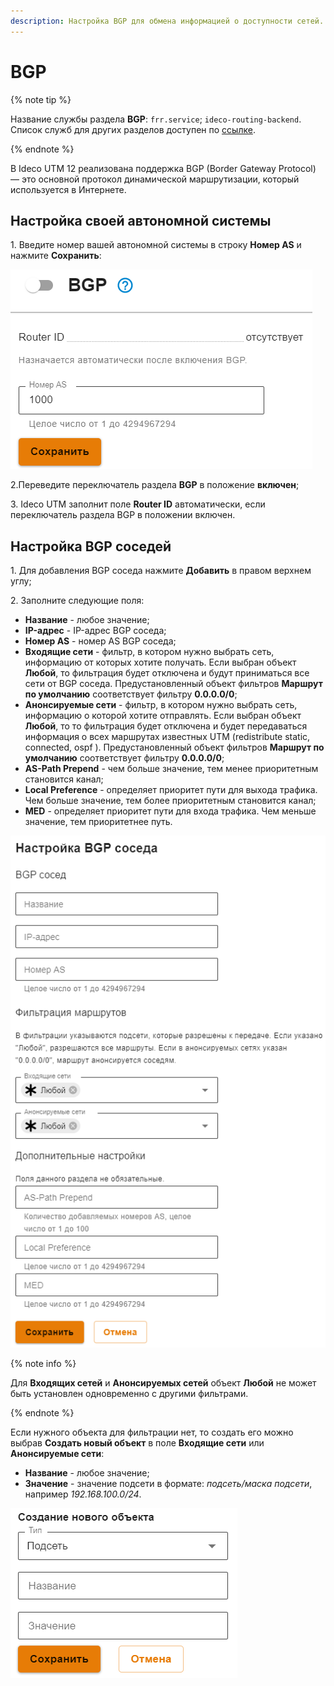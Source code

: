 ```yaml
---
description: Настройка BGP для обмена информацией о доступности сетей.
---
```


# BGP

{% note tip %}

Название службы раздела **BGP**: `frr.service`; `ideco-routing-backend`. \
Список служб для других разделов доступен по [ссылке](../server-management/terminal.md).

{% endnote %}

В Ideco UTM 12 реализована поддержка BGP (Border Gateway Protocol) — это основной протокол динамической маршрутизации, который используется в Интернете.

## Настройка своей автономной системы

1\. Введите номер вашей автономной системы в строку **Номер AS** и нажмите **Сохранить**:

![](../../../_images/bgp.png)

2.Переведите переключатель раздела **BGP** в положение **включен**;

3\. Ideco UTM заполнит поле **Router ID** автоматически, если переключатель раздела BGP в положении включен.

## Настройка BGP соседей

1\. Для добавления BGP соседа нажмите **Добавить** в правом верхнем углу;

2\. Заполните следующие поля:

* **Название** - любое значение;
* **IP-адрес** - IP-адрес BGP соседа;
* **Номер AS** - номер AS BGP соседа;
* **Входящие сети** - фильтр, в котором нужно выбрать сеть, информацию от которых хотите получать. Если выбран объект **Любой**, то фильтрация будет отключена и будут приниматься все сети от BGP соседа. Предустановленный объект фильтров **Маршрут по умолчанию** соответствует фильтру **0.0.0.0/0**;
* **Анонсируемые сети** - фильтр, в котором нужно выбрать сеть, информацию о которой хотите отправлять. Если выбран объект **Любой**, то то фильтрация будет отключена и будет передаваться информация о всех маршрутах известных UTM (redistribute static, connected, ospf ). Предустановленный объект фильтров **Маршрут по умолчанию** соответствует фильтру **0.0.0.0/0**;
* **AS-Path Prepend** - чем больше значение, тем менее приоритетным становится канал;
* **Local Preference** - определяет приоритет пути для выхода трафика. Чем больше значение, тем более приоритетным становится канал;
* **MED** - определяет приоритет пути для входа трафика. Чем меньше значение, тем приоритетнее путь.

![](../../../_images/bgp1.png)

{% note info %}

Для **Входящих сетей** и **Анонсируемых сетей** объект **Любой** не может быть установлен одновременно с другими фильтрами.

{% endnote %}

Если нужного объекта для фильтрации нет, то создать его можно выбрав **Создать новый объект** в поле **Входящие сети** или **Анонсируемые сети**:

* **Название** - любое значение;
* **Значение** - значение подсети в формате: _подсеть/маска подсети_, например _192.168.100.0/24_.

![](../../../_images/bgp2.png)

